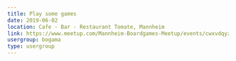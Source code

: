 ```yaml
---
title: Play some games
date: 2019-06-02
location: Cafe - Bar - Restaurant Tomate, Mannheim
link: https://www.meetup.com/Mannheim-Boardgames-Meetup/events/cwxvdqyzjbdb/
usergroup: bogama
type: usergroup
---
```

